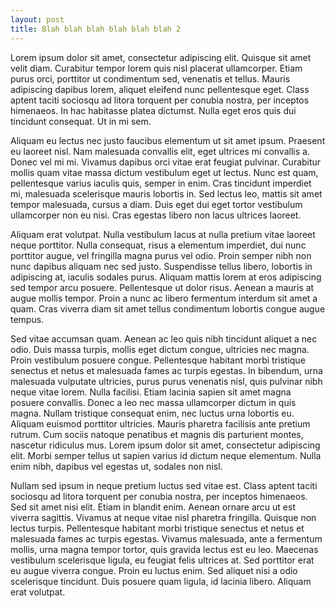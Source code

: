 ```yaml
---
layout: post
title: Blah blah blah blah blah blah 2
---
```


Lorem ipsum dolor sit amet, consectetur adipiscing elit. Quisque sit amet velit diam. Curabitur tempor lorem quis nisl placerat ullamcorper. Etiam purus orci, porttitor ut condimentum sed, venenatis et tellus. Mauris adipiscing dapibus lorem, aliquet eleifend nunc pellentesque eget. Class aptent taciti sociosqu ad litora torquent per conubia nostra, per inceptos himenaeos. In hac habitasse platea dictumst. Nulla eget eros quis dui tincidunt consequat. Ut in mi sem.

Aliquam eu lectus nec justo faucibus elementum ut sit amet ipsum. Praesent eu laoreet nisl. Nam malesuada convallis elit, eget ultrices mi convallis a. Donec vel mi mi. Vivamus dapibus orci vitae erat feugiat pulvinar. Curabitur mollis quam vitae massa dictum vestibulum eget ut lectus. Nunc est quam, pellentesque varius iaculis quis, semper in enim. Cras tincidunt imperdiet mi, malesuada scelerisque mauris lobortis in. Sed lectus leo, mattis sit amet tempor malesuada, cursus a diam. Duis eget dui eget tortor vestibulum ullamcorper non eu nisi. Cras egestas libero non lacus ultrices laoreet.

Aliquam erat volutpat. Nulla vestibulum lacus at nulla pretium vitae laoreet neque porttitor. Nulla consequat, risus a elementum imperdiet, dui nunc porttitor augue, vel fringilla magna purus vel odio. Proin semper nibh non nunc dapibus aliquam nec sed justo. Suspendisse tellus libero, lobortis in adipiscing at, iaculis sodales purus. Aliquam mattis lorem at eros adipiscing sed tempor arcu posuere. Pellentesque ut dolor risus. Aenean a mauris at augue mollis tempor. Proin a nunc ac libero fermentum interdum sit amet a quam. Cras viverra diam sit amet tellus condimentum lobortis congue augue tempus.

Sed vitae accumsan quam. Aenean ac leo quis nibh tincidunt aliquet a nec odio. Duis massa turpis, mollis eget dictum congue, ultricies nec magna. Proin vestibulum posuere congue. Pellentesque habitant morbi tristique senectus et netus et malesuada fames ac turpis egestas. In bibendum, urna malesuada vulputate ultricies, purus purus venenatis nisl, quis pulvinar nibh neque vitae lorem. Nulla facilisi. Etiam lacinia sapien sit amet magna posuere convallis. Donec a leo nec massa ullamcorper dictum in quis magna. Nullam tristique consequat enim, nec luctus urna lobortis eu. Aliquam euismod porttitor ultricies. Mauris pharetra facilisis ante pretium rutrum. Cum sociis natoque penatibus et magnis dis parturient montes, nascetur ridiculus mus. Lorem ipsum dolor sit amet, consectetur adipiscing elit. Morbi semper tellus ut sapien varius id dictum neque elementum. Nulla enim nibh, dapibus vel egestas ut, sodales non nisl.

Nullam sed ipsum in neque pretium luctus sed vitae est. Class aptent taciti sociosqu ad litora torquent per conubia nostra, per inceptos himenaeos. Sed sit amet nisi elit. Etiam in blandit enim. Aenean ornare arcu ut est viverra sagittis. Vivamus at neque vitae nisl pharetra fringilla. Quisque non lectus turpis. Pellentesque habitant morbi tristique senectus et netus et malesuada fames ac turpis egestas. Vivamus malesuada, ante a fermentum mollis, urna magna tempor tortor, quis gravida lectus est eu leo. Maecenas vestibulum scelerisque ligula, eu feugiat felis ultrices at. Sed porttitor erat eu augue viverra congue. Proin eu luctus enim. Sed aliquet nisi a odio scelerisque tincidunt. Duis posuere quam ligula, id lacinia libero. Aliquam erat volutpat. 